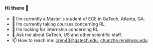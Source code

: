 ### Hi there 👋

<!--
**ChunzheRen/ChunzheRen** is a ✨ _special_ ✨ repository because its `README.md` (this file) appears on your GitHub profile.

Here are some ideas to get you started:

- 😄 Pronouns: Him
- ⚡ Fun fact: ...
-->

- 🔭 I’m currently a Master`s student of ECE in GaTech, Atlanta, GA.
- 🌱 I’m currently taking courses concerning RL.
- 🤔 I’m looking for internship concerning RL.
- 💬 Ask me about GaTech, US and other scientific staff.
- 📫 How to reach me: cren43@gatech.edu, chunzhe.ren@wsu.edu

